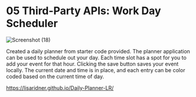 # 05 Third-Party APIs: Work Day Scheduler


![Screenshot (18)](https://user-images.githubusercontent.com/125208782/230656294-cfb140db-5588-4127-a6d3-6ffa844aa5d9.png)


Created a daily planner from starter code provided. 
The planner application can be used to schedule out your day. Each time slot has a spot for you to add
your event for that hour. Clicking the save button saves your event locally. 
The current date and time is in place, and each entry can be color coded based on the current time of day. 

https://lisaridner.github.io/Daily-Planner-LR/ 







